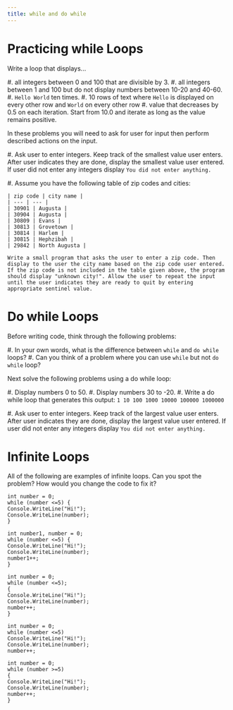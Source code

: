 ```yaml
---
title: while and do while
---
```


# Practicing while Loops

Write a loop that displays...

#. all integers between 0 and 100 that are divisible by 3.
#. all integers between 1 and 100 but do not display numbers between 10-20 and 40-60. 
#. `Hello World` ten times.
#. 10 rows of text where `Hello` is displayed on every other row and `World` on every other row
#. value that decreases by 0.5 on each iteration. Start from 10.0 and iterate as long as the value remains positive.    


In these problems you will need to ask for user for input then perform described actions on the input.

#. Ask user to enter integers. Keep track of the smallest value user enters. After user indicates they are done, display the smallest value user entered. If user did not enter any integers display `You did not enter anything.`

#. Assume you have the following table of zip codes and cities:

    | zip code | city name |
    | --- | --- |
    | 30901 | Augusta |
    | 30904 | Augusta |
    | 30809 | Evans |
    | 30813 | Grovetown |
    | 30814 | Harlem |
    | 30815 | Hephzibah | 
    | 29842 | North Augusta |

    Write a small program that asks the user to enter a zip code. Then display to the user the city name based on the zip code user entered. If the zip code is not included in the table given above, the program should display "unknown city!". Allow the user to repeat the input until the user indicates they are ready to quit by entering appropriate sentinel value.
    
    
# Do while Loops

Before writing code, think through the following problems:

#. In your own words, what is the difference between `while` and `do while` loops?
#. Can you think of a problem where you can use `while` but not `do while` loop?

Next solve the following problems using a do while loop:

#. Display numbers 0 to 50.
#. Display numbers 30 to -20.
#. Write a do while loop that generates this output: `1 10 100 1000 10000 100000 1000000`

#. Ask user to enter integers. Keep track of the largest value user enters. After user indicates they are done, display the largest value user entered. If user did not enter any integers display `You did not enter anything.`

# Infinite Loops

All of the following are examples of infinite loops. Can you spot the problem? How would you change the code to fix it?

```
int number = 0;
while (number <=5) {
Console.WriteLine("Hi!");
Console.WriteLine(number);
}
```

```
int number1, number = 0;
while (number <=5) {
Console.WriteLine("Hi!");
Console.WriteLine(number);
number1++;
}
```

```
int number = 0;
while (number <=5);
{
Console.WriteLine("Hi!");
Console.WriteLine(number);
number++;
}
```

```
int number = 0;
while (number <=5)
Console.WriteLine("Hi!");
Console.WriteLine(number);
number++;
```

```
int number = 0;
while (number >=5)
{
Console.WriteLine("Hi!");
Console.WriteLine(number);
number++;
}
```